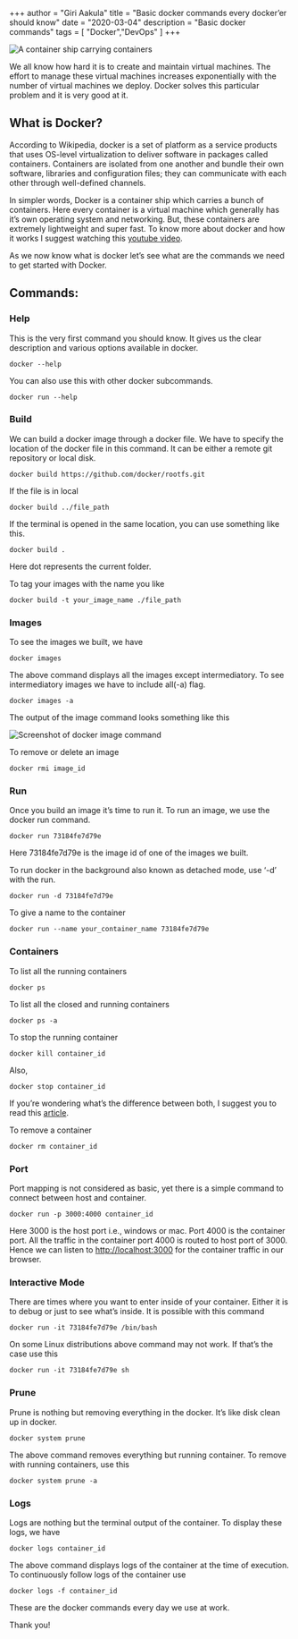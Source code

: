 +++
author = "Giri Aakula"
title = "Basic docker commands every docker’er should know"
date = "2020-03-04"
description = "Basic docker commands"
tags = [
    "Docker","DevOps"
]
+++


![A container ship carrying containers](https://miro.medium.com/max/1400/1*ydcFdcyXQ4hC6mZzWCvSPw.jpeg)

We all know how hard it is to create and maintain virtual machines. The effort to manage these virtual machines increases exponentially with the number of virtual machines we deploy. Docker solves this particular problem and it is very good at it.

## What is Docker?

According to Wikipedia, docker is a set of platform as a service products that uses OS-level virtualization to deliver software in packages called containers. Containers are isolated from one another and bundle their own software, libraries and configuration files; they can communicate with each other through well-defined channels.

In simpler words, Docker is a container ship which carries a bunch of containers. Here every container is a virtual machine which generally has it’s own operating system and networking. But, these containers are extremely lightweight and super fast. To know more about docker and how it works I suggest watching this [youtube video](https://youtu.be/zJ6WbK9zFpI).

As we now know what is docker let’s see what are the commands we need to get started with Docker.

## Commands:

### Help

This is the very first command you should know. It gives us the clear description and various options available in docker.

`docker --help`

You can also use this with other docker subcommands.

`docker run --help`

### Build

We can build a docker image through a docker file. We have to specify the location of the docker file in this command. It can be either a remote git repository or local disk.

`docker build https://github.com/docker/rootfs.git`

If the file is in local

`docker build ../file_path`

If the terminal is opened in the same location, you can use something like this.

`docker build .`

Here dot represents the current folder.

To tag your images with the name you like

`docker build -t your_image_name ./file_path`

### Images

To see the images we built, we have

`docker images`

The above command displays all the images except intermediatory. To see intermediatory images we have to include all(-a) flag.

`docker images -a`

The output of the image command looks something like this

![Screenshot of docker image command](https://cdn-images-1.medium.com/max/2772/1*YsMN-OAwtoXIYLBEmEMZ7Q.png)

To remove or delete an image

`docker rmi image_id`

### Run

Once you build an image it’s time to run it. To run an image, we use the docker run command.

`docker run 73184fe7d79e`

Here 73184fe7d79e is the image id of one of the images we built.

To run docker in the background also known as detached mode, use ‘-d’ with the run.

`docker run -d 73184fe7d79e`

To give a name to the container

`docker run --name your_container_name 73184fe7d79e`

### Containers

To list all the running containers

`docker ps`

To list all the closed and running containers

`docker ps -a`

To stop the running container

`docker kill container_id`

Also,

`docker stop container_id`

If you’re wondering what’s the difference between both, I suggest you to read this [article](https://superuser.com/questions/756999/whats-the-difference-between-docker-stop-and-docker-kill/757497).

To remove a container

`docker rm container_id`

### Port

Port mapping is not considered as basic, yet there is a simple command to connect between host and container.

`docker run -p 3000:4000 container_id`

Here 3000 is the host port i.e., windows or mac. Port 4000 is the container port. All the traffic in the container port 4000 is routed to host port of 3000. Hence we can listen to [http://localhost:3000](http://localhost:3000) for the container traffic in our browser.

### Interactive Mode

There are times where you want to enter inside of your container. Either it is to debug or just to see what’s inside. It is possible with this command

`docker run -it 73184fe7d79e /bin/bash`

On some Linux distributions above command may not work. If that’s the case use this

`docker run -it 73184fe7d79e sh`

### Prune

Prune is nothing but removing everything in the docker. It’s like disk clean up in docker.

`docker system prune`

The above command removes everything but running container. To remove with running containers, use this

`docker system prune -a`

### Logs

Logs are nothing but the terminal output of the container. To display these logs, we have

`docker logs container_id`

The above command displays logs of the container at the time of execution. To continuously follow logs of the container use

`docker logs -f container_id`

These are the docker commands every day we use at work.

Thank you!
